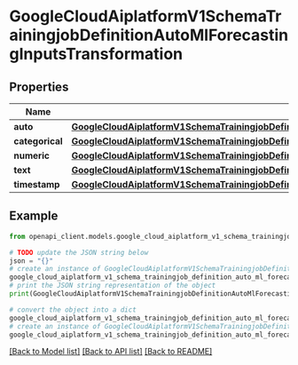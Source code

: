 # GoogleCloudAiplatformV1SchemaTrainingjobDefinitionAutoMlForecastingInputsTransformation


## Properties

Name | Type | Description | Notes
------------ | ------------- | ------------- | -------------
**auto** | [**GoogleCloudAiplatformV1SchemaTrainingjobDefinitionAutoMlForecastingInputsTransformationAutoTransformation**](GoogleCloudAiplatformV1SchemaTrainingjobDefinitionAutoMlForecastingInputsTransformationAutoTransformation.md) |  | [optional] 
**categorical** | [**GoogleCloudAiplatformV1SchemaTrainingjobDefinitionAutoMlForecastingInputsTransformationCategoricalTransformation**](GoogleCloudAiplatformV1SchemaTrainingjobDefinitionAutoMlForecastingInputsTransformationCategoricalTransformation.md) |  | [optional] 
**numeric** | [**GoogleCloudAiplatformV1SchemaTrainingjobDefinitionAutoMlForecastingInputsTransformationNumericTransformation**](GoogleCloudAiplatformV1SchemaTrainingjobDefinitionAutoMlForecastingInputsTransformationNumericTransformation.md) |  | [optional] 
**text** | [**GoogleCloudAiplatformV1SchemaTrainingjobDefinitionAutoMlForecastingInputsTransformationTextTransformation**](GoogleCloudAiplatformV1SchemaTrainingjobDefinitionAutoMlForecastingInputsTransformationTextTransformation.md) |  | [optional] 
**timestamp** | [**GoogleCloudAiplatformV1SchemaTrainingjobDefinitionAutoMlForecastingInputsTransformationTimestampTransformation**](GoogleCloudAiplatformV1SchemaTrainingjobDefinitionAutoMlForecastingInputsTransformationTimestampTransformation.md) |  | [optional] 

## Example

```python
from openapi_client.models.google_cloud_aiplatform_v1_schema_trainingjob_definition_auto_ml_forecasting_inputs_transformation import GoogleCloudAiplatformV1SchemaTrainingjobDefinitionAutoMlForecastingInputsTransformation

# TODO update the JSON string below
json = "{}"
# create an instance of GoogleCloudAiplatformV1SchemaTrainingjobDefinitionAutoMlForecastingInputsTransformation from a JSON string
google_cloud_aiplatform_v1_schema_trainingjob_definition_auto_ml_forecasting_inputs_transformation_instance = GoogleCloudAiplatformV1SchemaTrainingjobDefinitionAutoMlForecastingInputsTransformation.from_json(json)
# print the JSON string representation of the object
print(GoogleCloudAiplatformV1SchemaTrainingjobDefinitionAutoMlForecastingInputsTransformation.to_json())

# convert the object into a dict
google_cloud_aiplatform_v1_schema_trainingjob_definition_auto_ml_forecasting_inputs_transformation_dict = google_cloud_aiplatform_v1_schema_trainingjob_definition_auto_ml_forecasting_inputs_transformation_instance.to_dict()
# create an instance of GoogleCloudAiplatformV1SchemaTrainingjobDefinitionAutoMlForecastingInputsTransformation from a dict
google_cloud_aiplatform_v1_schema_trainingjob_definition_auto_ml_forecasting_inputs_transformation_from_dict = GoogleCloudAiplatformV1SchemaTrainingjobDefinitionAutoMlForecastingInputsTransformation.from_dict(google_cloud_aiplatform_v1_schema_trainingjob_definition_auto_ml_forecasting_inputs_transformation_dict)
```
[[Back to Model list]](../README.md#documentation-for-models) [[Back to API list]](../README.md#documentation-for-api-endpoints) [[Back to README]](../README.md)


